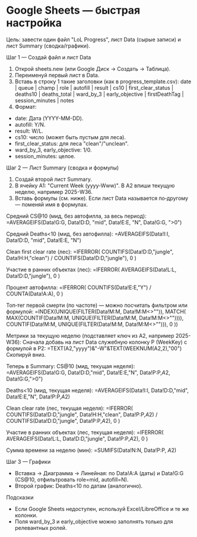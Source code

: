 # Google Sheets — быстрая настройка

Цель: завести один файл "LoL Progress", лист Data (сырые записи) и лист Summary (сводка/графики).

Шаг 1 — Создай файл и лист Data
1) Открой sheets.new (или Google Диск → Создать → Таблица).
2) Переименуй первый лист в Data.
3) Вставь в строку 1 такие заголовки (как в progress_template.csv):
date | queue | champ | role | autofill | result | cs10 | first_clear_status | deaths10 | deaths_total | ward_by_3 | early_objective | firstDeathTag | session_minutes | notes
4) Формат:
- date: Дата (YYYY-MM-DD).
- autofill: Y/N.
- result: W/L.
- cs10: число (может быть пустым для леса).
- first_clear_status: для леса "clean"/"unclean".
- ward_by_3, early_objective: 1/0.
- session_minutes: целое.

Шаг 2 — Лист Summary (сводка и формулы)
1) Создай второй лист Summary.
2) В ячейку A1: "Current Week (yyyy-Www)". В A2 впиши текущую неделю, например 2025-W36.
3) Вставь формулы (см. ниже). Если лист Data называется по‑другому — поменяй имя в формулах.

Средний CS@10 (мид, без автофилла, за весь период):
=AVERAGEIFS(Data!G:G, Data!D:D, "mid", Data!E:E, "N", Data!G:G, ">0")

Средний Deaths<10 (мид, без автофилла):
=AVERAGEIFS(Data!I:I, Data!D:D, "mid", Data!E:E, "N")

Clean first clear rate (лес):
=IFERROR( COUNTIFS(Data!D:D,"jungle", Data!H:H,"clean") / COUNTIFS(Data!D:D,"jungle"), 0 )

Участие в ранних объектах (лес):
=IFERROR( AVERAGEIFS(Data!L:L, Data!D:D,"jungle"), 0 )

Процент автофилла:
=IFERROR( COUNTIFS(Data!E:E,"Y") / COUNTA(Data!A:A), 0 )

Топ‑тег первой смерти (по частоте) — можно посчитать фильтром или формулой:
=INDEX(UNIQUE(FILTER(Data!M:M, Data!M:M<>"")), MATCH( MAX(COUNTIF(Data!M:M, UNIQUE(FILTER(Data!M:M, Data!M:M<>"")))), COUNTIF(Data!M:M, UNIQUE(FILTER(Data!M:M, Data!M:M<>""))), 0 ))

Метрики за текущую неделю (подставляет ключ из A2, например 2025-W36):
Сначала добавь на лист Data служебную колонку P (WeekKey) с формулой в P2:
=TEXT(A2,"yyyy")&"-W"&TEXT(WEEKNUM(A2,2),"00")
Скопируй вниз.

Теперь в Summary:
CS@10 (мид, текущая неделя):
=AVERAGEIFS(Data!G:G, Data!D:D,"mid", Data!E:E,"N", Data!P:P,$A$2, Data!G:G,">0")

Deaths<10 (мид, текущая неделя):
=AVERAGEIFS(Data!I:I, Data!D:D,"mid", Data!E:E,"N", Data!P:P,$A$2)

Clean clear rate (лес, текущая неделя):
=IFERROR( COUNTIFS(Data!D:D,"jungle", Data!H:H,"clean", Data!P:P,$A$2) / COUNTIFS(Data!D:D,"jungle", Data!P:P,$A$2), 0 )

Участие в ранних объектах (лес, текущая неделя):
=IFERROR( AVERAGEIFS(Data!L:L, Data!D:D,"jungle", Data!P:P,$A$2), 0 )

Сумма времени за неделю (мин):
=SUMIFS(Data!N:N, Data!P:P, $A$2)

Шаг 3 — Графики
- Вставка → Диаграмма → Линейная: по Data!A:A (даты) и Data!G:G (CS@10, отфильтровать role=mid, autofill=N).
- Второй график: Deaths<10 по датам (аналогично).

Подсказки
- Если Google Sheets недоступен, используй Excel/LibreOffice и те же колонки.
- Поля ward_by_3 и early_objective можно заполнять только для релевантных ролей.